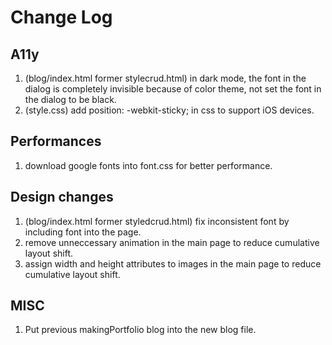 # Change Log

## A11y

1. (blog/index.html former stylecrud.html) in dark mode, the font in the dialog is completely invisible because of color theme, not set the font in the dialog to be black.
2. (style.css) add position: -webkit-sticky; in css to support iOS devices.

## Performances

1. download google fonts into font.css for better performance.

## Design changes

1. (blog/index.html former styledcrud.html) fix inconsistent font by including font into the page.
2. remove unneccessary animation in the main page to reduce cumulative layout shift.
3. assign width and height attributes to images in the main page to reduce cumulative layout shift.

## MISC

1. Put previous makingPortfolio blog into the new blog file.
